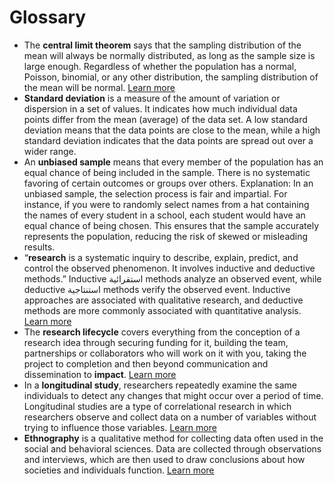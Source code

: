 # Glossary

* The **central limit theorem** says that the sampling distribution of the mean will always be normally distributed, as long as the sample size is large enough. Regardless of whether the population has a normal, Poisson, binomial, or any other distribution, the sampling distribution of the mean will be normal. [Learn more](https://www.scribbr.com/statistics/central-limit-theorem/)
* **Standard deviation** is a measure of the amount of variation or dispersion in a set of values. It indicates how much individual data points differ from the mean (average) of the data set. A low standard deviation means that the data points are close to the mean, while a high standard deviation indicates that the data points are spread out over a wider range.
* An **unbiased sample** means that every member of the population has an equal chance of being included in the sample. There is no systematic favoring of certain outcomes or groups over others. Explanation: In an unbiased sample, the selection process is fair and impartial. For instance, if you were to randomly select names from a hat containing the names of every student in a school, each student would have an equal chance of being chosen. This ensures that the sample accurately represents the population, reducing the risk of skewed or misleading results.
* “**research** is a systematic inquiry to describe, explain, predict, and control the observed phenomenon. It involves inductive and deductive methods.” Inductive استقرائية methods analyze an observed event, while deductive استنتاجية methods verify the observed event. Inductive approaches are associated with qualitative research, and deductive methods are more commonly associated with quantitative analysis. [Learn more](https://www.questionpro.com/blog/what-is-research/)
* The **research lifecycle** covers everything from the conception of a research idea through securing funding for it, building the team, partnerships or collaborators who will work on it with you, taking the project to completion and then beyond communication and dissemination to **impact**. [Learn more](https://www.southampton.ac.uk/waar/research-lifecycle/index.page)
* In a **longitudinal study**, researchers repeatedly examine the same individuals to detect any changes that might occur over a period of time. Longitudinal studies are a type of correlational research in which researchers observe and collect data on a number of variables without trying to influence those variables. [Learn more](https://www.scribbr.com/methodology/longitudinal-study)
* **Ethnography** is a qualitative method for collecting data often used in the social and behavioral sciences. Data are collected through observations and interviews, which are then used to draw conclusions about how societies and individuals function. [Learn more](https://research.virginia.edu/irb-sbs/ethnographic-research)
  
